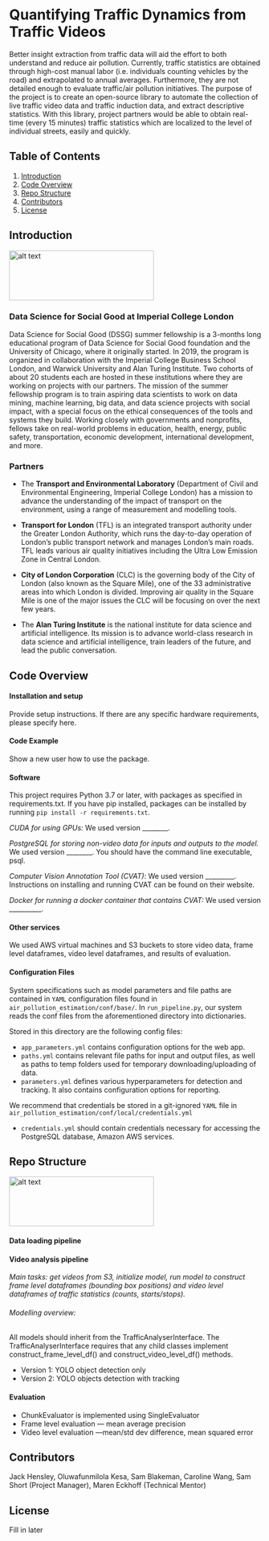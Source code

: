# Quantifying Traffic Dynamics from Traffic Videos 

Better insight extraction from traffic data will aid the effort to both understand and reduce air pollution. Currently, traffic statistics are obtained through high-cost manual labor (i.e. individuals counting vehicles by the road) and extrapolated to annual averages. Furthermore, they are not detailed enough to evaluate traffic/air pollution initiatives. The purpose of the project is to create an open-source library to automate the collection of live traffic video data and traffic induction data, and extract descriptive statistics. With this library, project partners would be able to obtain real-time (every 15 minutes) traffic statistics which are localized to the level of individual streets, easily and quickly. 

## Table of Contents

1. [Introduction](#introduction)
2. [Code Overview](#code-overview)
3. [Repo Structure](#repo-structure)
4. [Contributors](#contributors)
5. [License](#license)

## Introduction

<p float="left">
  <img src ="references/readme_images/dssg_imperial_logo.png" alt="alt text" width="288" height="99" />
</p> 

### Data Science for Social Good at Imperial College London

Data Science for Social Good (DSSG) summer fellowship is a 3-months long educational program of Data Science for Social Good foundation and the University of Chicago, where it originally started. In 2019, the program is organized in collaboration with the Imperial College Business School London, and Warwick University and Alan Turing Institute. Two cohorts of about 20 students each are hosted in these institutions where they are working on projects with our partners. 
The mission of the summer fellowship program is to train aspiring data scientists to work on data mining, machine learning, big data, and data science projects with social impact, with a special focus on the ethical consequences of the tools and systems they build. Working closely with governments and nonprofits, fellows take on real-world problems in education, health, energy, public safety, transportation, economic development, international development, and more.


### Partners

- The **Transport and Environmental Laboratory** (Department of Civil and Environmental Engineering, Imperial College London) has a mission to advance the understanding of the impact of transport on the environment, using a range of measurement and modelling tools. 

- **Transport for London** (TFL) is an integrated transport authority under the Greater London Authority,  which runs the day-to-day operation of London’s public transport network and manages London’s main roads. TFL leads various air quality initiatives including the Ultra Low Emission Zone in Central London.

- **City of London Corporation** (CLC) is the governing body of the City of London (also known as the Square Mile), one of the 33 administrative areas into which London is divided. Improving air quality in the Square Mile is one of the major issues the CLC will be focusing on over the next few years. 

- The  **Alan Turing Institute** is the national institute for data science and artificial intelligence. Its mission is to advance world-class research in data science and artificial intelligence, train leaders of the future, and lead the public conversation. 


## Code Overview
#### Installation and setup

Provide setup instructions.
If there are any specific hardware requirements, please specify here.

#### Code Example

Show a new user how to use the package.

#### Software
This project requires Python 3.7 or later, with packages as specified in requirements.txt. If you have pip installed, packages can be installed by running `pip install -r requirements.txt`.

*CUDA for using GPUs:* We used version ________.

*PostgreSQL for storing non-video data for inputs and outputs to the model.* We used version ________. You should have the command line executable, psql.

*Computer Vision Annotation Tool (CVAT)*: We used version _________. Instructions on installing and running CVAT can be found on their website.

*Docker for running a docker container that contains CVAT:* We used version __________.

#### Other services 
We used AWS virtual machines and S3 buckets to store video data, frame level dataframes, video level dataframes, and results of evaluation. 

#### Configuration Files
System specifications such as model parameters and file paths are contained in `YAML` configuration files found in `air_pollution_estimation/conf/base/`. In `run_pipeline.py`, our system reads the conf files from the aforementioned directory into dictionaries. 

Stored in this directory are the following config files: 
* `app_parameters.yml` contains configuration options for the web app.
* `paths.yml` contains relevant file paths for input and output files, as well as paths to temp folders used for temporary downloading/uploading of data.
* `parameters.yml` defines various hyperparameters for detection and tracking. It also contains configuration options for reporting.

We recommend that credentials be stored in a git-ignored `YAML` file in `air_pollution_estimation/conf/local/credentials.yml`
* `credentials.yml` should contain credentials necessary for accessing the PostgreSQL database, Amazon AWS services.

## Repo Structure 
<p float="left">
  <img src ="references/readme_images/s3_structure.png" alt="alt text" width="288" height="99" />
</p> 

#### Data loading pipeline
#### Video analysis pipeline
*Main tasks: get videos from S3, initialize model, run model to construct frame level dataframes (bounding box positions) and video level dataframes of traffic statistics (counts, starts/stops).*

######  Modelling overview: 

All models should inherit from the TrafficAnalyserInterface. The TrafficAnalyserInterface requires that any child classes implement  construct_frame_level_df() and construct_video_level_df() methods. 

- Version 1: YOLO object detection only  
- Version 2: YOLO objects detection with tracking 

#### Evaluation 

- ChunkEvaluator is implemented using SingleEvaluator
- Frame level evaluation — mean average precision
- Video level evaluation  —mean/std dev difference, mean squared error 

## Contributors

Jack Hensley, Oluwafunmilola Kesa, Sam Blakeman, Caroline Wang, Sam Short (Project Manager), Maren Eckhoff (Technical Mentor)

## License

Fill in later